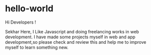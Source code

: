# hello-world

Hi Developers !

Sekhar Here, I Like Javascript and doing freelancing works in web development.
I have made some projects myself in web and app development,so please check and review this and help me to improve myself to learn something new.

